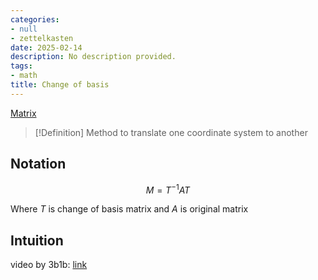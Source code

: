 ```yaml
---
categories:
- null
- zettelkasten
date: 2025-02-14
description: No description provided.
tags:
- math
title: Change of basis
---
```


[Matrix](Matrix.md)

> [!Definition]
> Method to translate one coordinate system to another

## Notation

$$M = T^{-1}AT$$

Where $T$ is change of basis matrix and $A$ is original matrix

## Intuition

video by 3b1b: [link](https://www.youtube.com/watch?v=P2LTAUO1TdA)